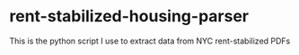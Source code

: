 # rent-stabilized-housing-parser
This is the python script I use to extract data from NYC rent-stabilized PDFs
